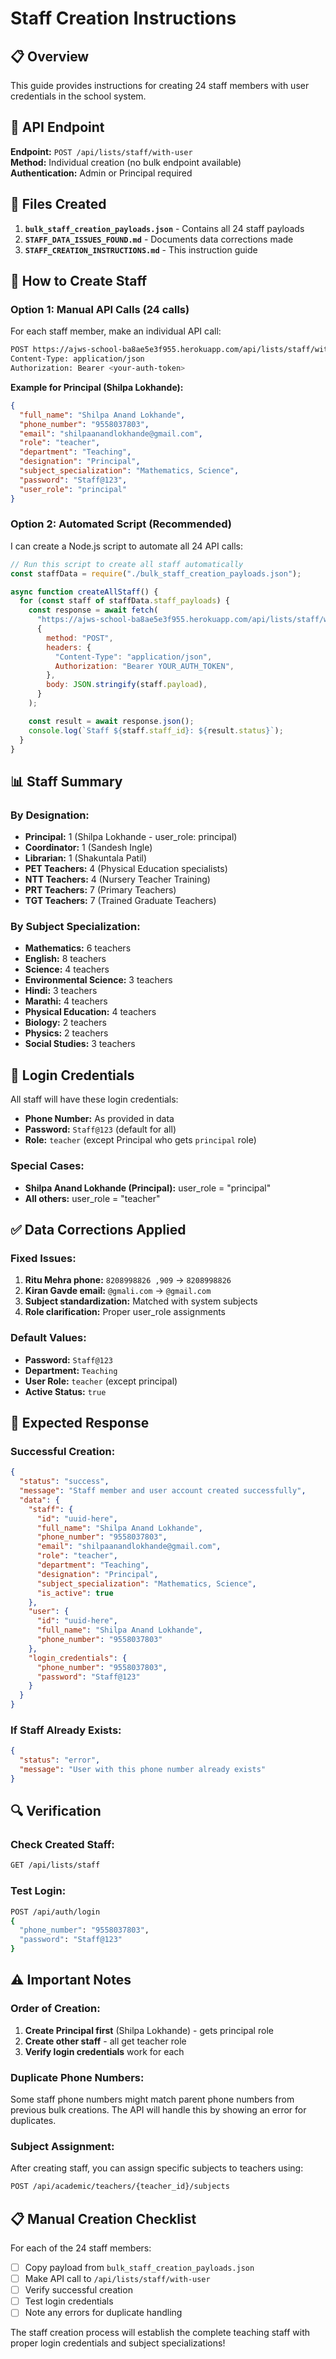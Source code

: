 # Staff Creation Instructions

## 📋 Overview

This guide provides instructions for creating 24 staff members with user credentials in the school system.

## 🔧 API Endpoint

**Endpoint:** `POST /api/lists/staff/with-user`  
**Method:** Individual creation (no bulk endpoint available)  
**Authentication:** Admin or Principal required

## 📁 Files Created

1. **`bulk_staff_creation_payloads.json`** - Contains all 24 staff payloads
2. **`STAFF_DATA_ISSUES_FOUND.md`** - Documents data corrections made
3. **`STAFF_CREATION_INSTRUCTIONS.md`** - This instruction guide

## 🚀 How to Create Staff

### Option 1: Manual API Calls (24 calls)

For each staff member, make an individual API call:

```bash
POST https://ajws-school-ba8ae5e3f955.herokuapp.com/api/lists/staff/with-user
Content-Type: application/json
Authorization: Bearer <your-auth-token>
```

**Example for Principal (Shilpa Lokhande):**

```json
{
  "full_name": "Shilpa Anand Lokhande",
  "phone_number": "9558037803",
  "email": "shilpaanandlokhande@gmail.com",
  "role": "teacher",
  "department": "Teaching",
  "designation": "Principal",
  "subject_specialization": "Mathematics, Science",
  "password": "Staff@123",
  "user_role": "principal"
}
```

### Option 2: Automated Script (Recommended)

I can create a Node.js script to automate all 24 API calls:

```javascript
// Run this script to create all staff automatically
const staffData = require("./bulk_staff_creation_payloads.json");

async function createAllStaff() {
  for (const staff of staffData.staff_payloads) {
    const response = await fetch(
      "https://ajws-school-ba8ae5e3f955.herokuapp.com/api/lists/staff/with-user",
      {
        method: "POST",
        headers: {
          "Content-Type": "application/json",
          Authorization: "Bearer YOUR_AUTH_TOKEN",
        },
        body: JSON.stringify(staff.payload),
      }
    );

    const result = await response.json();
    console.log(`Staff ${staff.staff_id}: ${result.status}`);
  }
}
```

## 📊 Staff Summary

### By Designation:

- **Principal:** 1 (Shilpa Lokhande - user_role: principal)
- **Coordinator:** 1 (Sandesh Ingle)
- **Librarian:** 1 (Shakuntala Patil)
- **PET Teachers:** 4 (Physical Education specialists)
- **NTT Teachers:** 4 (Nursery Teacher Training)
- **PRT Teachers:** 7 (Primary Teachers)
- **TGT Teachers:** 7 (Trained Graduate Teachers)

### By Subject Specialization:

- **Mathematics:** 6 teachers
- **English:** 8 teachers
- **Science:** 4 teachers
- **Environmental Science:** 3 teachers
- **Hindi:** 3 teachers
- **Marathi:** 4 teachers
- **Physical Education:** 4 teachers
- **Biology:** 2 teachers
- **Physics:** 2 teachers
- **Social Studies:** 3 teachers

## 🔑 Login Credentials

All staff will have these login credentials:

- **Phone Number:** As provided in data
- **Password:** `Staff@123` (default for all)
- **Role:** `teacher` (except Principal who gets `principal` role)

### Special Cases:

- **Shilpa Anand Lokhande (Principal):** user_role = "principal"
- **All others:** user_role = "teacher"

## ✅ Data Corrections Applied

### Fixed Issues:

1. **Ritu Mehra phone:** `8208998826 ,909` → `8208998826`
2. **Kiran Gavde email:** `@gmali.com` → `@gmail.com`
3. **Subject standardization:** Matched with system subjects
4. **Role clarification:** Proper user_role assignments

### Default Values:

- **Password:** `Staff@123`
- **Department:** `Teaching`
- **User Role:** `teacher` (except principal)
- **Active Status:** `true`

## 📝 Expected Response

### Successful Creation:

```json
{
  "status": "success",
  "message": "Staff member and user account created successfully",
  "data": {
    "staff": {
      "id": "uuid-here",
      "full_name": "Shilpa Anand Lokhande",
      "phone_number": "9558037803",
      "email": "shilpaanandlokhande@gmail.com",
      "role": "teacher",
      "department": "Teaching",
      "designation": "Principal",
      "subject_specialization": "Mathematics, Science",
      "is_active": true
    },
    "user": {
      "id": "uuid-here",
      "full_name": "Shilpa Anand Lokhande",
      "phone_number": "9558037803"
    },
    "login_credentials": {
      "phone_number": "9558037803",
      "password": "Staff@123"
    }
  }
}
```

### If Staff Already Exists:

```json
{
  "status": "error",
  "message": "User with this phone number already exists"
}
```

## 🔍 Verification

### Check Created Staff:

```bash
GET /api/lists/staff
```

### Test Login:

```bash
POST /api/auth/login
{
  "phone_number": "9558037803",
  "password": "Staff@123"
}
```

## ⚠️ Important Notes

### Order of Creation:

1. **Create Principal first** (Shilpa Lokhande) - gets principal role
2. **Create other staff** - all get teacher role
3. **Verify login credentials** work for each

### Duplicate Phone Numbers:

Some staff phone numbers might match parent phone numbers from previous bulk creations. The API will handle this by showing an error for duplicates.

### Subject Assignment:

After creating staff, you can assign specific subjects to teachers using:

```bash
POST /api/academic/teachers/{teacher_id}/subjects
```

## 📋 Manual Creation Checklist

For each of the 24 staff members:

- [ ] Copy payload from `bulk_staff_creation_payloads.json`
- [ ] Make API call to `/api/lists/staff/with-user`
- [ ] Verify successful creation
- [ ] Test login credentials
- [ ] Note any errors for duplicate handling

The staff creation process will establish the complete teaching staff with proper login credentials and subject specializations!
